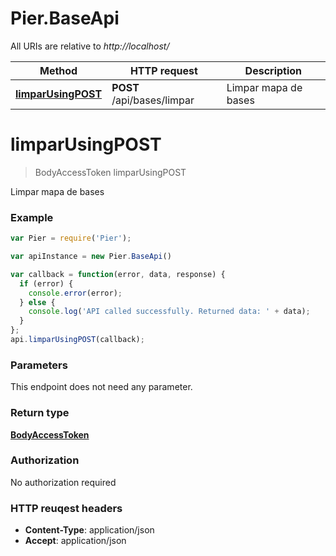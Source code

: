 # Pier.BaseApi

All URIs are relative to *http://localhost/*

Method | HTTP request | Description
------------- | ------------- | -------------
[**limparUsingPOST**](BaseApi.md#limparUsingPOST) | **POST** /api/bases/limpar | Limpar mapa de bases


<a name="limparUsingPOST"></a>
# **limparUsingPOST**
> BodyAccessToken limparUsingPOST

Limpar mapa de bases

### Example
```javascript
var Pier = require('Pier');

var apiInstance = new Pier.BaseApi()

var callback = function(error, data, response) {
  if (error) {
    console.error(error);
  } else {
    console.log('API called successfully. Returned data: ' + data);
  }
};
api.limparUsingPOST(callback);
```

### Parameters
This endpoint does not need any parameter.

### Return type

[**BodyAccessToken**](BodyAccessToken.md)

### Authorization

No authorization required

### HTTP reuqest headers

 - **Content-Type**: application/json
 - **Accept**: application/json

